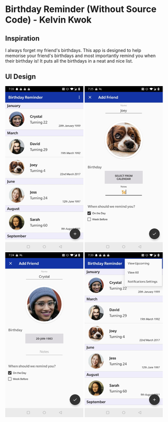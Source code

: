 # Birthday Reminder (Without Source Code) - Kelvin Kwok

## Inspiration
I always forget my friend's birthdays. This app is designed to help memorise your friend's birthdays and most importantly remind you when their birthday is! It puts all the birthdays in a neat and nice list. 

## UI Design
<img src="images/main.jpg" width="250">                         <img src="images/input.jpg" width="250">  <img src="images/input2.jpg" width="250">        <img src="images/settings.jpg" width="250">  